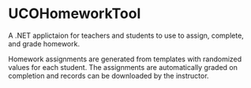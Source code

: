 # UCOHomeworkTool
A .NET applictaion for teachers and students to use to assign, complete, and grade homework.

Homework assignments are generated from templates with randomized values for each student. The assignments are automatically graded on completion and records can be downloaded by the instructor.
